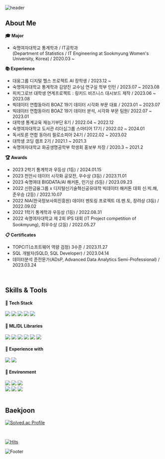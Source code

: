 ![header](https://capsule-render.vercel.app/api?type=waving&color=7F7FD5&height=200&section=header&text=Daun%20Jeong&fontSize=60&fontColor=ffffff)

## About Me
**:mortar_board: Major**  
+ 숙명여자대학교 통계학과 / IT공학과 <br>
(Department of Statistics / IT Engineering at Sookmyung Women's University, Korea) / 2020.03 ~

**:books: Experience**
+ 대웅그룹 디지털 헬스 프로젝트 AI 장학생 / 2023.12 ~
+ 숙명여자대학교 통계학과 김양진 교수님 연구실 학부 인턴 / 2023.07 ~ 2023.08
+ 피치그로브 대학생 연계프로젝트 : 링키드 비즈니스 대시보드 제작 / 2023.06 ~ 2023.08
+ 빅데이터 연합동아리 BOAZ 19기 데이터 시각화 부문 대표 / 2023.01 ~ 2023.07
+ 빅데이터 연합동아리 BOAZ 19기 데이터 분석, 시각화 부문 팀원/ 2022.07 ~ 2023.01
+ 대학생 통계교육 재능기부단 8기 / 2022.04 ~ 2022.12
+ 숙명여자대학교 도서관 리더십그룹 스마티어 17기 / 2022.02 ~ 2024.01
+ 독서토론 연합 동아리 필로소피아 24기 / 2022.02 ~ 2023.02
+ 대학생 코딩 캠프 2기 / 2021.1 ~ 2021.3
+ 숙명여자대학교 화공생명공학부 학생회 홍보부 차장 / 2020.3 ~ 2021.2

**:trophy: Awards**
+ 2023 2학기 통계학과 우등상 (1등) / 2024.01.15
+ 2023 천안시 데이터 시각화 공모전, 우수상 (3등) / 2023.11.01
+ 2023 숙명여대 BIGDATA/AI 해커톤, 인기상 (5등) / 2023.09.23
+ 2022 신한금융그룹 x 디지털신기술혁신공유대학 빅데이터 해커톤 대회 신.빅.해, 준우승 (2등) / 2022.10.07
+ 2022 NIA(한국정보사회진흥원) 데이터 멘토링 프로젝트 데.멘.토, 장려상 (3등) / 2022.09.02
+ 2022 1학기 통계학과 우등상 (1등) / 2022.08.31
+ 2022 숙명여자대학교 제 2회 IPS 대회 (IT Project competition of Sookmyung), 최우수상 (2등) / 2022.05.27
  
**:clipboard: Certificates**
+ TOPCIT(소프트웨어 역량 검정) 3수준 / 2023.11.27
+ SQL 개발자(SQLD, SQL Developer) / 2023.04.14
+ 데이터분석 준전문가(ADsP, Advanced Data Analytics Semi-Professional) / 2023.03.24
<br>

## Skills & Tools
<div align="left">

#### 📘 Tech Stack

<img src="https://img.shields.io/badge/Python-3776AB?style=flat&logo=Python&logoColor=white"/>
  
<img src="https://img.shields.io/badge/R-276DC3?style=flat&logo=R&logoColor=white"/>

<img src="https://img.shields.io/badge/SAS-0072C6?style=flat&logo=SAS&logoColor=blue"/>

<img src="https://img.shields.io/badge/MySQL-4479A1?style=flat&logo=MySQL&logoColor=black"/>

<img src="https://img.shields.io/badge/Tableau-E97627?style=flat&logo=Tableau&logoColor=white"/>


<br>

#### 📕 ML/DL Libraries

<img src="https://img.shields.io/badge/pandas-150458?style=flat&logo=pandas&logoColor=white"/>

<img src="https://img.shields.io/badge/NumPy-013243?style=flat&logo=NumPy&logoColor=white"/>
  
<img src="https://img.shields.io/badge/Matplotlib-0C1528?style=flat&logo=Soundcharts&logoColor=white"/>

<img src="https://img.shields.io/badge/scikit%20learn-F7931E?style=flat&logo=scikit-learn&logoColor=white"/>
  
<img src="https://img.shields.io/badge/TensorFlow-FF6F00?style=flat&logo=TensorFlow&logoColor=white"/>

<img src="https://img.shields.io/badge/PyTorch-EE4C2C?style=flat&logo=PyTorch&logoColor=white"/>

<br>

#### 📙 Experience with

<img src="https://img.shields.io/badge/C-A8B9CC?style=flat&logo=C&logoColor=white"/>

<img src="https://img.shields.io/badge/Linux-FCC624?style=flat&logo=Linux&logoColor=white"/>


<br>

#### 📗 Environment

<img src="https://img.shields.io/badge/Jupyter-F37626?style=flat&logo=Jupyter&logoColor=white"/>
  
<img src="https://img.shields.io/badge/Google%20Colab-F9AB00?style=flat&logo=googlecolab&logoColor=white"/>

<img src="https://img.shields.io/badge/RStudio-75AADB?style=flat&logo=RStudio&logoColor=white"/>

<br>

<img src="https://img.shields.io/badge/Github-181717?style=flat&logo=Github&logoColor=white"/>

<img src="https://img.shields.io/badge/Notion-000000?style=flat&logo=Notion&logoColor=white"/>
  
<img src="https://img.shields.io/badge/Slack-4A154B?style=flat&logo=Slack&logoColor=white"/>

</div>

<br>

## Baekjoon
<div align="left">

[![Solved.ac Profile](http://mazassumnida.wtf/api/v2/generate_badge?boj=dujeong49)](https://solved.ac/dujeong49/)

<br>

</div>

[![Hits](https://hits.seeyoufarm.com/api/count/incr/badge.svg?url=https%3A%2F%2Fgithub.com%2FdaunJJ&count_bg=%23CFC4E4&title_bg=%23555555&icon=&icon_color=%23E7E7E7&title=hits&edge_flat=false)](https://hits.seeyoufarm.com)


![Footer](https://capsule-render.vercel.app/api?type=waving&color=7F7FD5&height=90&section=footer)

